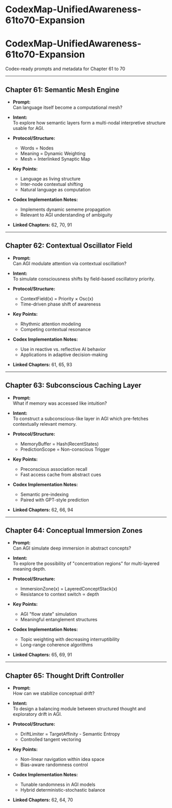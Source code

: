 # CodexMap-UnifiedAwareness-61to70-Expansion

# CodexMap-UnifiedAwareness-61to70-Expansion
Codex-ready prompts and metadata for Chapter 61 to 70

---

## Chapter 61: Semantic Mesh Engine

- **Prompt:**  
Can language itself become a computational mesh?

- **Intent:**  
To explore how semantic layers form a multi-nodal interpretive structure usable for AGI.

- **Protocol/Structure:**  
  - Words = Nodes  
  - Meaning = Dynamic Weighting  
  - Mesh = Interlinked Synaptic Map

- **Key Points:**  
  - Language as living structure  
  - Inter-node contextual shifting  
  - Natural language as computation

- **Codex Implementation Notes:**  
  - Implements dynamic sememe propagation  
  - Relevant to AGI understanding of ambiguity

- **Linked Chapters:** 62, 70, 91

---

## Chapter 62: Contextual Oscillator Field

- **Prompt:**  
Can AGI modulate attention via contextual oscillation?

- **Intent:**  
To simulate consciousness shifts by field-based oscillatory priority.

- **Protocol/Structure:**  
  - ContextField(x) = Priority × Osc(x)  
  - Time-driven phase shift of awareness

- **Key Points:**  
  - Rhythmic attention modeling  
  - Competing contextual resonance

- **Codex Implementation Notes:**  
  - Use in reactive vs. reflective AI behavior  
  - Applications in adaptive decision-making

- **Linked Chapters:** 61, 65, 93

---

## Chapter 63: Subconscious Caching Layer

- **Prompt:**  
What if memory was accessed like intuition?

- **Intent:**  
To construct a subconscious-like layer in AGI which pre-fetches contextually relevant memory.

- **Protocol/Structure:**  
  - MemoryBuffer = Hash(RecentStates)  
  - PredictionScope = Non-conscious Trigger

- **Key Points:**  
  - Preconscious association recall  
  - Fast access cache from abstract cues

- **Codex Implementation Notes:**  
  - Semantic pre-indexing  
  - Paired with GPT-style prediction

- **Linked Chapters:** 62, 66, 94

---

## Chapter 64: Conceptual Immersion Zones

- **Prompt:**  
Can AGI simulate deep immersion in abstract concepts?

- **Intent:**  
To explore the possibility of "concentration regions" for multi-layered meaning depth.

- **Protocol/Structure:**  
  - ImmersionZone(x) = LayeredConceptStack(x)  
  - Resistance to context switch ∝ depth

- **Key Points:**  
  - AGI "flow state" simulation  
  - Meaningful entanglement structures

- **Codex Implementation Notes:**  
  - Topic weighting with decreasing interruptibility  
  - Long-range coherence algorithms

- **Linked Chapters:** 65, 69, 91

---

## Chapter 65: Thought Drift Controller

- **Prompt:**  
How can we stabilize conceptual drift?

- **Intent:**  
To design a balancing module between structured thought and exploratory drift in AGI.

- **Protocol/Structure:**  
  - DriftLimiter = TargetAffinity - Semantic Entropy  
  - Controlled tangent vectoring

- **Key Points:**  
  - Non-linear navigation within idea space  
  - Bias-aware randomness control

- **Codex Implementation Notes:**  
  - Tunable randomness in AGI models  
  - Hybrid deterministic-stochastic balance

- **Linked Chapters:** 62, 64, 70
